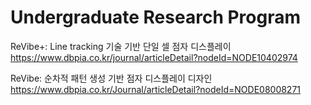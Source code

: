 # Undergraduate Research Program

ReVibe+: Line tracking 기술 기반 단일 셀 점자 디스플레이 <br>
https://www.dbpia.co.kr/journal/articleDetail?nodeId=NODE10402974

ReVibe: 순차적 패턴 생성 기반 점자 디스플레이 디자인 <br>
https://www.dbpia.co.kr/Journal/articleDetail?nodeId=NODE08008271



